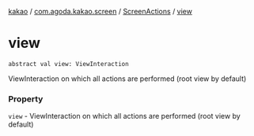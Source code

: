 [kakao](../../index.md) / [com.agoda.kakao.screen](../index.md) / [ScreenActions](index.md) / [view](./view.md)

# view

`abstract val view: ViewInteraction`

ViewInteraction on which all actions are performed (root view by default)

### Property

`view` - ViewInteraction on which all actions are performed (root view by default)